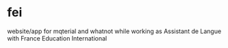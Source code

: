 # fei
website/app for mqterial and whatnot while working as Assistant de Langue with France Education International

